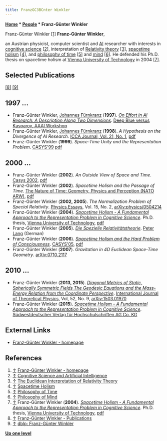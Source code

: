 ```yaml
---
title: FranzGC3BCnter Winkler
---
```

**[Home](Home "Home") * [People](People "People") * Franz-Günter Winkler**

[](File:Fgwinkler.jpg) Franz-Günter Winkler <a id="cite-note-1" href="#cite-ref-1">[1]</a>
**Franz-Günter Winkler**,

an Austrian physicist, computer scientist and [AI](Artificial_Intelligence "Artificial Intelligence") researcher with interests in [cognitive science](Cognition "Cognition") <a id="cite-note-2" href="#cite-ref-2">[2]</a>,
interpretation of [Relativity theory](https://en.wikipedia.org/wiki/Theory_of_relativity) <a id="cite-note-3" href="#cite-ref-3">[3]</a>, [spacetime](https://en.wikipedia.org/wiki/Spacetime) [holism](https://en.wikipedia.org/wiki/Holism) <a id="cite-note-4" href="#cite-ref-4">[4]</a>,
and [philosophy of time](https://en.wikipedia.org/wiki/Philosophy_of_space_and_time) <a id="cite-note-5" href="#cite-ref-5">[5]</a> and [mind](https://en.wikipedia.org/wiki/Philosophy_of_mind) <a id="cite-note-6" href="#cite-ref-6">[6]</a>. He defended his Ph.D. thesis on spacetime holism at [Vienna University of Technology](Vienna_University_of_Technology "Vienna University of Technology") in 2004 <a id="cite-note-7" href="#cite-ref-7">[7]</a>.

## Selected Publications

<a id="cite-note-8" href="#cite-ref-8">[8]</a> <a id="cite-note-9" href="#cite-ref-9">[9]</a>

## 1997 ...

- Franz-Günter Winkler, [Johannes Fürnkranz](Johannes_F%C3%BCrnkranz "Johannes Fürnkranz") (**1997**). *[On Effort in AI Research: A Description Along Two Dimensions](https://www.aaai.org/Library/Workshops/1997/ws97-04-012.php)*. [Deep Blue versus Kasparov, AAAI Workshop](Kasparov_versus_Deep_Blue_1997#AAAI_Workshop "Kasparov versus Deep Blue 1997")
- Franz-Günter Winkler, [Johannes Fürnkranz](Johannes_F%C3%BCrnkranz "Johannes Fürnkranz") (**1998**). *A Hypothesis on the Divergence of AI Research.* [ICCA Journal, Vol. 21, No. 1](ICGA_Journal#21_1 "ICGA Journal"), [pdf](http://members.aon.at/fgwinkler/PAPER/AI_chess.pdf)
- Franz-Günter Winkler (**1999**). *Space-Time Unity and the Representation Problem*. [CASYS'99](https://www.semanticscholar.org/paper/Computing-anticipatory-systems-%3A-CASYS%2799-third-%3A-Dubois/aa12ae53cdbd01cf988d91c7947879e63963e85f) [pdf](http://members.aon.at/fgwinkler/PAPER/Representation.pdf)

## 2000 ...

- Franz-Günter Winkler (**2002**). *An Outside View of Space and Time*. [Casys 2002](https://www.amazon.it/Computing-Anticipatory-Systems-International-Conference/dp/0735400814), [pdf](http://members.aon.at/fgwinkler/PAPER/Outside_View.pdf)
- Franz-Günter Winkler (**2002**). *Spacetime Holism and the Passage of Time*. [The Nature of Time: Geometry, Physics and Perception (NATO ARW)](https://ui.adsabs.harvard.edu/abs/2003ntgp.conf.....B/abstract), [pdf](http://members.aon.at/fgwinkler/PAPER/Holism_Time.pdf)
- Franz-Günter Winkler (**2002, 2005**). *The Normalization Problem of Special Relativity*. [Physics Essays](https://en.wikipedia.org/wiki/Physics_Essays), Vol. 15, No. 2, [arXiv:physics/0504214](https://arxiv.org/abs/physics/0504214)
- Franz-Günter Winkler (**2004**). *[Spacetime Holism - A Fundamental Approach to the Representation Problem in Cognitive Science](http://repositum.tuwien.ac.at/obvutwhs/content/titleinfo/1562461?lang=en)*. Ph.D. thesis, [Vienna University of Technology](Vienna_University_of_Technology "Vienna University of Technology"), [pdf](http://www.ub.tuwien.ac.at/diss/AC04222135.pdf)
- Franz-Günter Winkler (**2005**). *[Die Spezielle Relativitätstheorie](https://www.hugendubel.de/de/buch/franz_guenter_winkler-die_spezielle_relativitaetstheorie-15918326-produkt-details.html)*. [Peter Lang](<https://en.wikipedia.org/wiki/Peter_Lang_(publisher)>) (German)
- Franz-Günter Winkler (**2006**). *[Spacetime Holism and the Hard Problem of Consciousness](https://ui.adsabs.harvard.edu/abs/2006AIPC..839..465W/abstract)*. [CASYS'05](https://www.tib.eu/en/search/id/TIBKAT%3A519072669/), [pdf](https://pdfs.semanticscholar.org/6dd3/16ef0a4a1c3c0f2fec0feab48795cb558674.pdf)
- Franz-Günter Winkler (**2007**). *Gravitation in 4D Euclidean Space-Time Geometry*. [arXiv:0710.2117](https://arxiv.org/abs/0710.2117)

## 2010 ...

- Franz-Günter Winkler (**2013, 2015**). *[Diagonal Metrics of Static, Spherically Symmetric Fields The Geodesic Equations and the Mass-Energy Relation from the Coordinate Perspective](https://link.springer.com/article/10.1007/s10773-013-1596-1)*. [International Journal of Theoretical Physics](https://en.wikipedia.org/wiki/International_Journal_of_Theoretical_Physics), Vol, 52, No. 9, [arXiv:1503.01970](https://arxiv.org/abs/1503.01970)
- Franz-Günter Winkler (**2015**). *[Spacetime Holism - A Fundamental Approach to the Representation Problem in Cognitive Science](https://www.hugendubel.de/de/buch/franz_guenter_winkler-spacetime_holism-8288152-produkt-details.html?searchId=102029015&originalSearchString=)*. [Südwestdeutscher Verlag für Hochschulschriften AG Co. KG](https://en.wikipedia.org/wiki/OmniScriptum)

## External Links

- [Franz-Günter Winkler - homepage](http://members.aon.at/fgwinkler/)

## References

1. <a id="cite-ref-1" href="#cite-note-1">↑</a> [Franz-Günter Winkler - homepage](http://members.aon.at/fgwinkler/)
1. <a id="cite-ref-2" href="#cite-note-2">↑</a> [Cognitive Science and Artificial Intelligence](http://members.aon.at/fgwinkler/cognition.html)
1. <a id="cite-ref-3" href="#cite-note-3">↑</a> [The Euclidean Interpretation of Relativity Theory](http://members.aon.at/fgwinkler/relativity.html)
1. <a id="cite-ref-4" href="#cite-note-4">↑</a> [Spacetime Holism](http://members.aon.at/fgwinkler/holism.html)
1. <a id="cite-ref-5" href="#cite-note-5">↑</a> [Philosophy of Time](http://members.aon.at/fgwinkler/time.html)
1. <a id="cite-ref-6" href="#cite-note-6">↑</a> [Philosophy of Mind](http://members.aon.at/fgwinkler/consciousness.html)
1. <a id="cite-ref-7" href="#cite-note-7">↑</a> Franz-Günter Winkler (**2004**). *[Spacetime Holism - A Fundamental Approach to the Representation Problem in Cognitive Science](http://repositum.tuwien.ac.at/obvutwhs/content/titleinfo/1562461?lang=en)*. Ph.D. thesis, [Vienna University of Technology](Vienna_University_of_Technology "Vienna University of Technology"), [pdf](http://www.ub.tuwien.ac.at/diss/AC04222135.pdf)
1. <a id="cite-ref-8" href="#cite-note-8">↑</a> [Franz-Günter Winkler - Publications](http://members.aon.at/fgwinkler/publications.html)
1. <a id="cite-ref-9" href="#cite-note-9">↑</a> [dblp: Franz-Günter Winkler](https://dblp.uni-trier.de/pers/hd/w/Winkler:Franz=G=uuml=nter)

**[Up one level](People "People")**

